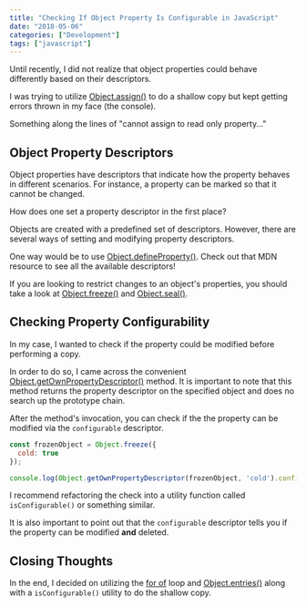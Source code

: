 ```yaml
---
title: "Checking If Object Property Is Configurable in JavaScript"
date: "2018-05-06"
categories: ["Development"]
tags: ["javascript"]
---
```


Until recently, I did not realize that object properties could behave differently based on their descriptors.

I was trying to utilize [Object.assign()](https://developer.mozilla.org/en-US/docs/Web/JavaScript/Reference/Global_Objects/Object/assign) to do a shallow copy but kept getting errors thrown in my face (the console).

Something along the lines of "cannot assign to read only property..."

## Object Property Descriptors

Object properties have descriptors that indicate how the property behaves in different scenarios. For instance, a property can be marked so that it cannot be changed.

How does one set a property descriptor in the first place?

Objects are created with a predefined set of descriptors. However, there are several ways of setting and modifying property descriptors.

One way would be to use [Object.defineProperty()](https://developer.mozilla.org/en-US/docs/Web/JavaScript/Reference/Global_Objects/Object/defineProperty). Check out that MDN resource to see all the available descriptors!

If you are looking to restrict changes to an object's properties, you should take a look at [Object.freeze()](https://developer.mozilla.org/en-US/docs/Web/JavaScript/Reference/Global_Objects/Object/freeze) and [Object.seal()](https://developer.mozilla.org/en-US/docs/Web/JavaScript/Reference/Global_Objects/Object/seal).

## Checking Property Configurability

In my case, I wanted to check if the property could be modified before performing a copy.

In order to do so, I came across the convenient [Object.getOwnPropertyDescriptor()](https://developer.mozilla.org/en-US/docs/Web/JavaScript/Reference/Global_Objects/Object/getOwnPropertyDescriptor) method. It is important to note that this method returns the property descriptor on the specified object and does no search up the prototype chain.

After the method's invocation, you can check if the the property can be modified via the `configurable` descriptor.

```javascript
const frozenObject = Object.freeze({
  cold: true
});

console.log(Object.getOwnPropertyDescriptor(frozenObject, 'cold').configurable) // false
```

I recommend refactoring the check into a utility function called `isConfigurable()` or something similar.

It is also important to point out that the `configurable` descriptor tells you if the property can be modified **and** deleted.

## Closing Thoughts

In the end, I decided on utilizing the [for of](https://developer.mozilla.org/en-US/docs/Web/JavaScript/Reference/Statements/for...of) loop and [Object.entries()](https://developer.mozilla.org/en-US/docs/Web/JavaScript/Reference/Global_Objects/Object/entries) along with a `isConfigurable()` utility to do the shallow copy.
